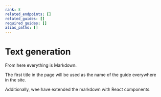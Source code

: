 ```yaml
---
rank: 8
related_endpoints: []
related_guides: []
required_guides: []
alias_paths: []
---
```


# Text generation

From here everything is Markdown.

The first title in the page will be used as the name of the guide everywhere in
the site.

Additionally, wee have extended the markdown with React components.